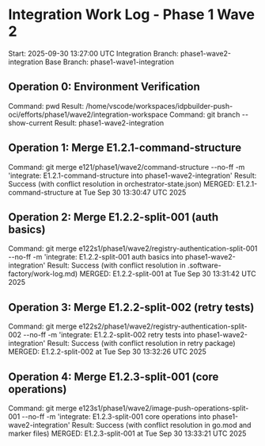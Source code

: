 # Integration Work Log - Phase 1 Wave 2
Start: 2025-09-30 13:27:00 UTC
Integration Branch: phase1-wave2-integration
Base Branch: phase1-wave1-integration

## Operation 0: Environment Verification
Command: pwd
Result: /home/vscode/workspaces/idpbuilder-push-oci/efforts/phase1/wave2/integration-workspace
Command: git branch --show-current
Result: phase1-wave2-integration


## Operation 1: Merge E1.2.1-command-structure
Command: git merge e121/phase1/wave2/command-structure --no-ff -m 'integrate: E1.2.1-command-structure into phase1-wave2-integration'
Result: Success (with conflict resolution in orchestrator-state.json)
MERGED: E1.2.1-command-structure at Tue Sep 30 13:30:47 UTC 2025

## Operation 2: Merge E1.2.2-split-001 (auth basics)
Command: git merge e122s1/phase1/wave2/registry-authentication-split-001 --no-ff -m 'integrate: E1.2.2-split-001 auth basics into phase1-wave2-integration'
Result: Success (with conflict resolution in .software-factory/work-log.md)
MERGED: E1.2.2-split-001 at Tue Sep 30 13:31:42 UTC 2025

## Operation 3: Merge E1.2.2-split-002 (retry tests)
Command: git merge e122s2/phase1/wave2/registry-authentication-split-002 --no-ff -m 'integrate: E1.2.2-split-002 retry tests into phase1-wave2-integration'
Result: Success (with conflict resolution in retry package)
MERGED: E1.2.2-split-002 at Tue Sep 30 13:32:26 UTC 2025

## Operation 4: Merge E1.2.3-split-001 (core operations)
Command: git merge e123s1/phase1/wave2/image-push-operations-split-001 --no-ff -m 'integrate: E1.2.3-split-001 core operations into phase1-wave2-integration'
Result: Success (with conflict resolution in go.mod and marker files)
MERGED: E1.2.3-split-001 at Tue Sep 30 13:33:21 UTC 2025
